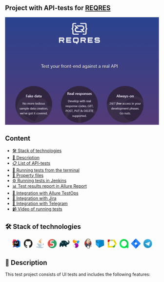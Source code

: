 ## Project with API-tests for [REQRES](https://reqres.in/api)

<p>
  <img src="images/logo/reqres.png" alt="Logo of Reqres">
</p>

## Content

- [🛠️ Stack of technologies](#-stack-of-technologies)
- [📄 Description](#-description)
- [📋 List of API-tests](#-list-of-api-tests)
- [🔌 Running tests from the terminal](#-running-tests-from-the-terminal)
- [🔧 Property files](#-property-files)
- [⚙️ Running tests in Jenkins](#-running-tests-in-jenkins)
- [📊 Test results report in Allure Report](#-test-results-report-in-allure-report)
- [🚀 Integration with Allure TestOps](#-integration-with-allure-testops)
- [🔗 Integration with Jira](#-integration-with-jira)
- [📣 Integration with Telegram](#-telegram-notifications-using-a-bot)
- [📹 Video of running tests](#-test-running-example-in-selenoid)

## 🛠️ Stack of technologies

<div style="text-align: center;">
<img width="7%" title="IntelliJ IDEA" src="images/logo/idea.png" alt="IntelliJ IDEA Logo">
<img width="7%" title="GitHub" src="images/logo/github.png" alt="GitHub Logo">
<img width="7%" title="Java" src="images/logo/java.png" alt="Java Logo">
<img width="7%" title="Junit5" src="images/logo/junit5.png" alt="JUnit5 Logo">
<img width="7%" title="Gradle" src="images/logo/gradle.png" alt="Gradle Logo">
<img width="7%" title="Selenide" src="images/logo/selenide.png" alt="Selenide Logo">
<img width="7%" title="Jenkins" src="images/logo/jenkins.png" alt="Jenkins Logo">
<img width="7%" title="Selenoid" src="images/logo/selenoid.png" alt="Selenoid Logo">
<img width="7%" title="Allure Report" src="images/logo/allure.png" alt="Allure Report Logo">
<img width="7%" title="Allure TestOps" src="images/logo/allureTestops.png" alt="Allure TestOps Logo">
<img width="7%" title="Jira" src="images/logo/jira.png" alt="Jira Logo">
<img width="7%" title="Telegram" src="images/logo/telegram.png" alt="Telegram Logo">
</div>

## 📄 Description

This test project consists of UI tests and includes the following features: